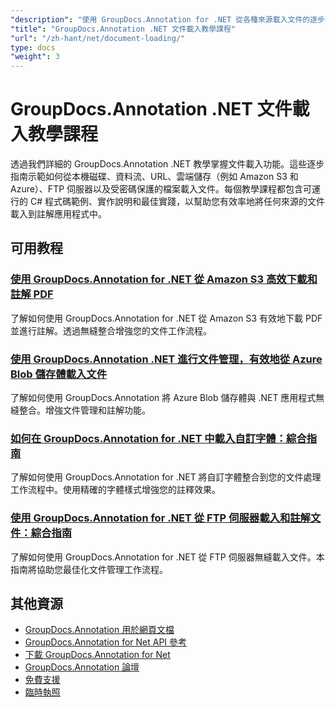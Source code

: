 ```yaml
---
"description": "使用 GroupDocs.Annotation for .NET 從各種來源載入文件的逐步教學。"
"title": "GroupDocs.Annotation .NET 文件載入教學課程"
"url": "/zh-hant/net/document-loading/"
type: docs
"weight": 3
---
```


# GroupDocs.Annotation .NET 文件載入教學課程

透過我們詳細的 GroupDocs.Annotation .NET 教學掌握文件載入功能。這些逐步指南示範如何從本機磁碟、資料流、URL、雲端儲存（例如 Amazon S3 和 Azure）、FTP 伺服器以及受密碼保護的檔案載入文件。每個教學課程都包含可運行的 C# 程式碼範例、實作說明和最佳實踐，以幫助您有效率地將任何來源的文件載入到註解應用程式中。

## 可用教程

### [使用 GroupDocs.Annotation for .NET 從 Amazon S3 高效下載和註解 PDF](./download-annotate-pdfs-s3-groupdocs-dotnet/)
了解如何使用 GroupDocs.Annotation for .NET 從 Amazon S3 有效地下載 PDF 並進行註解。透過無縫整合增強您的文件工作流程。

### [使用 GroupDocs.Annotation .NET 進行文件管理，有效地從 Azure Blob 儲存體載入文件](./load-documents-azure-blob-groupdocs-annotation-dotnet/)
了解如何使用 GroupDocs.Annotation 將 Azure Blob 儲存體與 .NET 應用程式無縫整合。增強文件管理和註解功能。

### [如何在 GroupDocs.Annotation for .NET 中載入自訂字體：綜合指南](./master-custom-font-loading-groupdocs-annotation-dotnet/)
了解如何使用 GroupDocs.Annotation for .NET 將自訂字體整合到您的文件處理工作流程中。使用精確的字體樣式增強您的註釋效果。

### [使用 GroupDocs.Annotation for .NET 從 FTP 伺服器載入和註解文件：綜合指南](./groupdocs-annotation-net-load-from-ftp/)
了解如何使用 GroupDocs.Annotation for .NET 從 FTP 伺服器無縫載入文件。本指南將協助您最佳化文件管理工作流程。

## 其他資源

- [GroupDocs.Annotation 用於網頁文檔](https://docs.groupdocs.com/annotation/net/)
- [GroupDocs.Annotation for Net API 參考](https://reference.groupdocs.com/annotation/net/)
- [下載 GroupDocs.Annotation for Net](https://releases.groupdocs.com/annotation/net/)
- [GroupDocs.Annotation 論壇](https://forum.groupdocs.com/c/annotation)
- [免費支援](https://forum.groupdocs.com/)
- [臨時執照](https://purchase.groupdocs.com/temporary-license/)